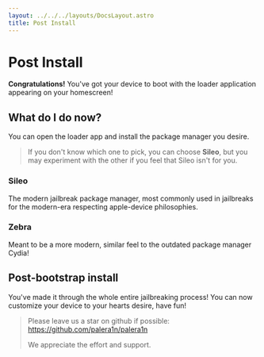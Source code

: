 ```yaml
---
layout: ../../../layouts/DocsLayout.astro
title: Post Install
---
```


# Post Install
**Congratulations!** You've got your device to boot with the loader application appearing on your homescreen!

## What do I do now?
You can open the loader app and install the package manager you desire.

> If you don't know which one to pick, you can choose **Sileo**, but you may experiment with the other if you feel that Sileo isn't for you.

### Sileo
The modern jailbreak package manager, most commonly used in jailbreaks for the modern-era respecting apple-device philosophies.

### Zebra
Meant to be a more modern, similar feel to the outdated package manager Cydia! 

## Post-bootstrap install
You've made it through the whole entire jailbreaking process! You can now customize your device to your hearts desire, have fun!

> Please leave us a star on github if possible: https://github.com/palera1n/palera1n
> 
> We appreciate the effort and support.